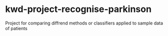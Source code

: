 # kwd-project-recognise-parkinson
Project for comparing diffrend methods or classifiers applied to sample data of patients
